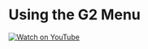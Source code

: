 #    Using the G2 Menu

[![Watch on YouTube](https://img.youtube.com/vi/eO9hLkp34jw/0.jpg)](https://www.youtube.com/watch?v=eO9hLkp34jw)






